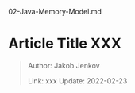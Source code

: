 02-Java-Memory-Model.md
# Article Title XXX

> Author: Jakob Jenkov
>
> Link: xxx  Update: 2022-02-23